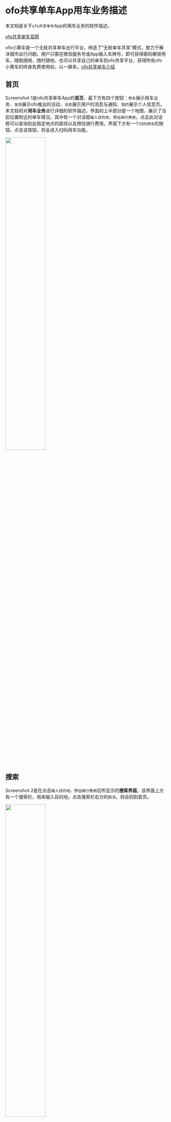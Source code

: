 # ofo共享单车App用车业务描述

本文档是关于`ofo共享单车`App的用车业务的软件描述。

[ofo共享单车官网](http://www.ofo.so/#/)

ofo小黄车是一个无桩共享单车出行平台，缔造了“无桩单车共享”模式，致力于解决城市出行问题。用户只需在微信服务号或App输入车牌号，即可获得密码解锁用车，随取随用，随时随地，也可以共享自己的单车到ofo共享平台，获得所有ofo小黄车的终身免费使用权，以一换多。[ofo共享单车介绍](https://zh.wikipedia.org/wiki/Ofo%E5%B0%8F%E9%BB%84%E8%BD%A6)

## 首页

Screenshot 1是ofo共享单车App的**首页**，最下方有四个按钮：`用车`展示用车业务、`发现`展示ofo推出的活动、`消息`展示用户的消息与通知、`我的`展示个人信息页。本文档将对**用车业务**进行详细的软件描述。界面的上半部分是一个地图，展示了当前位置附近的单车情况。其中有一个对话框`输入目的地，预估骑行费用`，点击此对话框可以查询到达指定地点的路径以及预估骑行费用。界面下方有一个`扫码用车`的按钮，点击该按钮，将会进入扫码用车功能。

<img src="picture/screenshot-1.PNG" width="50%" height="50%">

## 搜索

Screenshot 2是在点击`输入目的地，预估骑行费用`后所显示的**搜索界面**。该界面上方有一个搜索栏，用来输入目的地。点击搜索栏右方的`取消`，将会回到首页。

<img src="picture/screenshot-2.PNG" width="50%" height="50%">

在Screenshot 2的搜索栏中输入目的地后，搜索栏下方将出现地点列表，为与搜索关键词相关的地点，如Screenshot 3所示。

<img src="picture/screenshot-3.PNG" width="50%" height="50%">

点击地点列表中的某个地点之后，将会回到**首页**，同时，地图上将显示从当前位置到选择的目的地的推荐路线以及预计的价格、距离和时间信息。点击地图上的目的地链接，会返回到搜索界面。如Screenshot 4所示。

<img src="picture/screenshot-4.PNG" width="50%" height="50%">

## 扫码

在点击首页的`扫码用车`按钮后，进入如Screenshot 5所示的**扫码界面**。**扫码界面**中间是一个二维码扫描框，对准车身的二维码，可以通过该二维码识别ofo单车。下面两个按钮：`手动输入车牌`和`手电筒`按钮。点击右上角的`X`符号后，将返回到首页。

<img src="picture/screenshot-5.PNG" width="50%" height="50%">

## 手动输入车牌

点击`手动输入车牌`按钮后，将进入Screenshot 6-1所示的**手动输入车牌界面**。用户在`文本框`中输入车牌号，`立即用车`按钮将会被激活，如Screenshot 6-2所示。点击`立即用车`按钮，App将会通过车牌号来识别ofo单车。同时，该界面下方有三个按钮`手电筒`、`声音`和`扫码解锁`。点击`声音`按钮，App会在播放声音与静音状态中切换。点击`扫码解锁`后将会返回**扫码界面**。

<img src="picture/screenshot-6-1.PNG" width="40%" height="40%">
<img src="picture/screenshot-6-2.PNG" width="40%" height="40%">

点击**扫码界面**和**手动输入车牌界面**中的`手电筒`按钮，将会在摄像头照明功能的开启和关闭状态间切换。

在点击**手动输入车牌界面**的`立即用车`按钮后，如果车牌号输入错误，将会弹出一个对话框，提示车牌号不存在。如Screenshot 7所示。

<img src="picture/screenshot-7.PNG" width="50%" height="50%">

## 解锁码界面

若点击`立即用车`按钮后，车牌号输入正确，或者在**扫码界面**下成功识别二维码，将会进入**解锁码界面**
，如Screenshot 8所示。该界面上半部分显示有和首页相同的地图。下半部分显示有对应车牌号的解锁。对于一个车牌号，每一次骑行的解锁码是随机生成的，并不是固定的。界面下方有四个按钮，分别是`手电筒`，`语音`，`结束行程`和`报修`。`手电筒`按钮的功能和**扫码界面**以及**手动输入车牌界面**的`手电筒`按钮相同。`语音`按钮和**扫码界面**以及**手动输入车牌界面**的`声音`按钮功能相同。`结束行程`和`报修`按钮的功能将会在后续段落介绍。

<img src="picture/screenshot-8.PNG" width="50%" height="50%">

## 支付中

用户锁上车锁后，若App成功识别车辆已上锁，将会自动跳转到**支付界面**，如Screenshot 9所示。该界面上半部分显示有和首页相同的地图。下半部分显示本次骑行所需支付的费用。点击`费用明细`链接将会显示本次骑行的费用明细。最下方有一个`确认支付`按钮。

<img src="picture/screenshot-9.PNG" width="50%" height="50%">

点击`确认支付`按钮后，将会进入支付流程。默认为通过余额支付。若余额不足，则会提示充值。

## 支付成功

成功支付后，将会进入**支付成功界面**，如Screenshot 10所示。该界面显示有本次骑行所支付的费用，以及一个本次骑行感受的反馈条。

<img src="picture/screenshot-10.PNG" width="50%" height="50%">

## 手动结束行程

若在用户锁上车锁后，App没有成功识别车辆已上锁，用户可以点击**解锁码界面**的`结束行程`按钮，将会弹出如Screenshot 11所示的对话框。该对话框提示用户关闭车锁并打乱密码。有一个`确定结束行程`的按钮，点击该按钮后，将会跳转到**支付界面**。同时，有一个`继续骑行`的链接，点击该链接，将返回**解锁码界面**。

<img src="picture/screenshot-11.PNG" width="50%" height="50%">

## 报修

点击**解锁码界面**的`报修`按钮，将会进入**报修界面**，如Screenshot 12-1所示。该界面提供有具体车辆损坏部位的选项，以及详细损坏信息描述的文本框，且支持插入照片。选择具体车辆损坏部位之后，`立即提交`按钮将被激活，如Screenshot 12-2所示。

<img src="picture/screenshot-12-1.PNG" width="40%" height="40%">
<img src="picture/screenshot-12-2.PNG" width="40%" height="40%">

点击`立即提交`按钮，系统将会提交报修信息。提交成功后，将会弹出一个对话框，提示报修成功，如Screenshot 13所示。点击`我知道了`按钮后，将会返回**解锁码界面**。

<img src="picture/screenshot-13.PNG" width="50%" height="50%">
